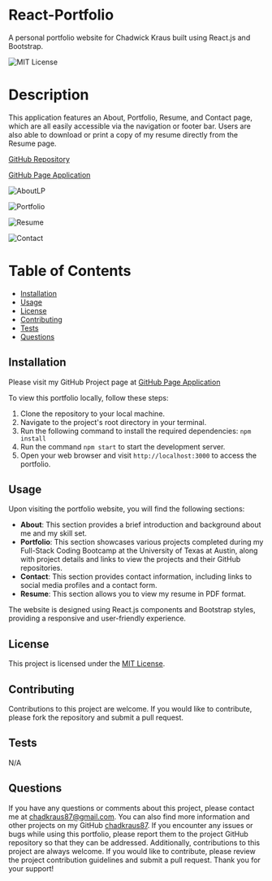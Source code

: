 # React-Portfolio
A personal portfolio website for Chadwick Kraus built using React.js and Bootstrap.

![MIT License](https://img.shields.io/badge/License-MIT-brightgreen)

# Description

This application features an About, Portfolio, Resume, and Contact page, which are all easily accessible via the navigation or footer bar. Users are also able to download or print a copy of my resume directly from the Resume page.

[GitHub Repository](https://github.com/chadkraus87/React-Portfolio)

[GitHub Page Application](https://chadkraus87.github.io/React-Portfolio/)

![AboutLP](https://github.com/chadkraus87/React-Portfolio/assets/127354484/2ecb3c2c-1eb4-4417-8942-48f8138717d2)

![Portfolio](https://github.com/chadkraus87/React-Portfolio/assets/127354484/950921b9-aa1c-40bd-b700-f64288bb58a3)

![Resume](https://github.com/chadkraus87/React-Portfolio/assets/127354484/23e4abb8-6246-4f1b-a065-2314e30dbe57)

![Contact](https://github.com/chadkraus87/React-Portfolio/assets/127354484/12226f89-1f23-4e05-bdda-2f8effad352a)

# Table of Contents
- [Installation](#installation)
- [Usage](#usage)
- [License](#license)
- [Contributing](#contributing)
- [Tests](#tests)
- [Questions](#questions)

## Installation
Please visit my GitHub Project page at [GitHub Page Application](https://chadkraus87.github.io/React-Portfolio/)

To view this portfolio locally, follow these steps:

1. Clone the repository to your local machine.
2. Navigate to the project's root directory in your terminal.
3. Run the following command to install the required dependencies: `npm install`
4. Run the command `npm start` to start the development server.
5. Open your web browser and visit `http://localhost:3000` to access the portfolio.

## Usage
Upon visiting the portfolio website, you will find the following sections:

- **About**: This section provides a brief introduction and background about me and my skill set.
- **Portfolio**: This section showcases various projects completed during my Full-Stack Coding Bootcamp at the University of Texas at Austin, along with project details and links to view the projects and their GitHub repositories.
- **Contact**: This section provides contact information, including links to social media profiles and a contact form.
- **Resume**: This section allows you to view my resume in PDF format.

The website is designed using React.js components and Bootstrap styles, providing a responsive and user-friendly experience.

## License
This project is licensed under the [MIT License](https://opensource.org/licenses/MIT).

## Contributing
Contributions to this project are welcome. If you would like to contribute, please fork the repository and submit a pull request.

## Tests
N/A

## Questions
If you have any questions or comments about this project, please contact me at chadkraus87@gmail.com. You can also find more information and other projects on my GitHub [chadkraus87](https://github.com/chadkraus87). If you encounter any issues or bugs while using this portfolio, please report them to the project GitHub repository so that they can be addressed. Additionally, contributions to this project are always welcome. If you would like to contribute, please review the project contribution guidelines and submit a pull request. Thank you for your support!
